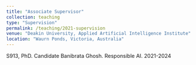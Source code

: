 ```yaml
---
title: "Associate Supervisor"
collection: teaching
type: "Supervision"
permalink: /teaching/2021-supervision
venue: "Deakin University, Applied Artificial Intelligence Institute"
location: "Waurn Ponds, Victoria, Australia"
---
```


S913, PhD. Candidate Banibrata Ghosh. Responsible AI. 2021-2024
